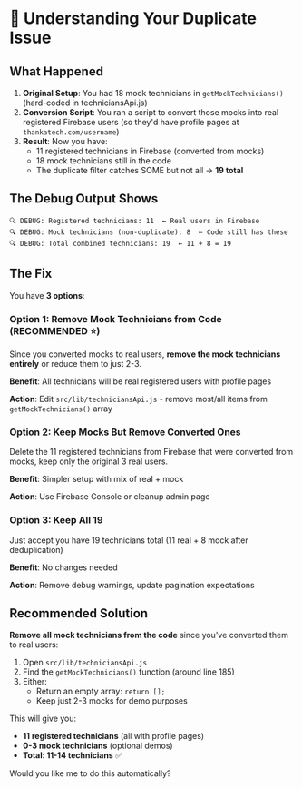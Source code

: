 # 🎯 Understanding Your Duplicate Issue

## What Happened

1. **Original Setup**: You had 18 mock technicians in `getMockTechnicians()` (hard-coded in techniciansApi.js)
2. **Conversion Script**: You ran a script to convert those mocks into real registered Firebase users (so they'd have profile pages at `thankatech.com/username`)
3. **Result**: Now you have:
   - 11 registered technicians in Firebase (converted from mocks)
   - 18 mock technicians still in the code
   - The duplicate filter catches SOME but not all → **19 total**

## The Debug Output Shows

```
🔍 DEBUG: Registered technicians: 11  ← Real users in Firebase
🔍 DEBUG: Mock technicians (non-duplicate): 8  ← Code still has these
🔍 DEBUG: Total combined technicians: 19  ← 11 + 8 = 19
```

## The Fix

You have **3 options**:

### Option 1: Remove Mock Technicians from Code (RECOMMENDED ⭐)

Since you converted mocks to real users, **remove the mock technicians entirely** or reduce them to just 2-3.

**Benefit**: All technicians will be real registered users with profile pages

**Action**: Edit `src/lib/techniciansApi.js` - remove most/all items from `getMockTechnicians()` array

### Option 2: Keep Mocks But Remove Converted Ones

Delete the 11 registered technicians from Firebase that were converted from mocks, keep only the original 3 real users.

**Benefit**: Simpler setup with mix of real + mock

**Action**: Use Firebase Console or cleanup admin page

### Option 3: Keep All 19

Just accept you have 19 technicians total (11 real + 8 mock after deduplication)

**Benefit**: No changes needed

**Action**: Remove debug warnings, update pagination expectations

## Recommended Solution

**Remove all mock technicians from the code** since you've converted them to real users:

1. Open `src/lib/techniciansApi.js`
2. Find the `getMockTechnicians()` function (around line 185)
3. Either:
   - Return an empty array: `return [];`
   - Keep just 2-3 mocks for demo purposes

This will give you:
- **11 registered technicians** (all with profile pages)
- **0-3 mock technicians** (optional demos)
- **Total: 11-14 technicians** ✅

Would you like me to do this automatically?
